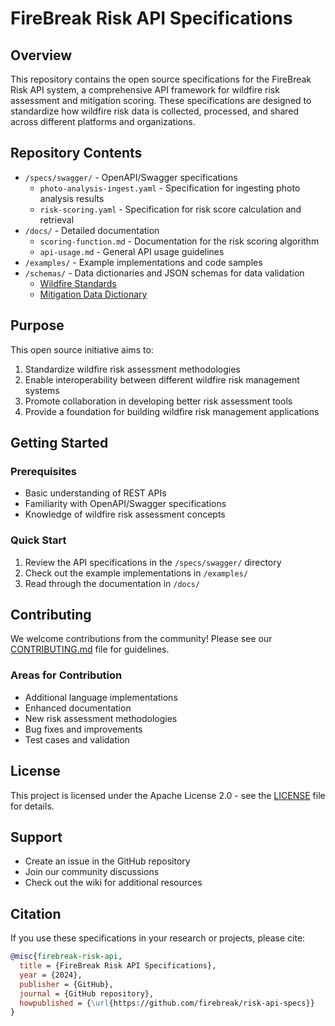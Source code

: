 # FireBreak Risk API Specifications

## Overview

This repository contains the open source specifications for the FireBreak Risk API system, a comprehensive API framework for wildfire risk assessment and mitigation scoring. These specifications are designed to standardize how wildfire risk data is collected, processed, and shared across different platforms and organizations.

## Repository Contents

- `/specs/swagger/` - OpenAPI/Swagger specifications
  - `photo-analysis-ingest.yaml` - Specification for ingesting photo analysis results
  - `risk-scoring.yaml` - Specification for risk score calculation and retrieval
- `/docs/` - Detailed documentation
  - `scoring-function.md` - Documentation for the risk scoring algorithm
  - `api-usage.md` - General API usage guidelines
- `/examples/` - Example implementations and code samples
- `/schemas/` - Data dictionaries and JSON schemas for data validation
  - [Wildfire Standards](../firebreak-risk-api/schemas/wildfire-standards.html) 
  - [Mitigation Data Dictionary](../firebreak-risk-api/schemas/mitigation_data_dictionary.html) 
## Purpose

This open source initiative aims to:

1. Standardize wildfire risk assessment methodologies
2. Enable interoperability between different wildfire risk management systems
3. Promote collaboration in developing better risk assessment tools
4. Provide a foundation for building wildfire risk management applications

## Getting Started

### Prerequisites
- Basic understanding of REST APIs
- Familiarity with OpenAPI/Swagger specifications
- Knowledge of wildfire risk assessment concepts

### Quick Start
1. Review the API specifications in the `/specs/swagger/` directory
2. Check out the example implementations in `/examples/`
3. Read through the documentation in `/docs/`

## Contributing

We welcome contributions from the community! Please see our [CONTRIBUTING.md](CONTRIBUTING.md) file for guidelines.

### Areas for Contribution
- Additional language implementations
- Enhanced documentation
- New risk assessment methodologies
- Bug fixes and improvements
- Test cases and validation

## License

This project is licensed under the Apache License 2.0 - see the [LICENSE](LICENSE) file for details.

## Support

- Create an issue in the GitHub repository
- Join our community discussions
- Check out the wiki for additional resources

## Citation

If you use these specifications in your research or projects, please cite:

```bibtex
@misc{firebreak-risk-api,
  title = {FireBreak Risk API Specifications},
  year = {2024},
  publisher = {GitHub},
  journal = {GitHub repository},
  howpublished = {\url{https://github.com/firebreak/risk-api-specs}}
}
```
